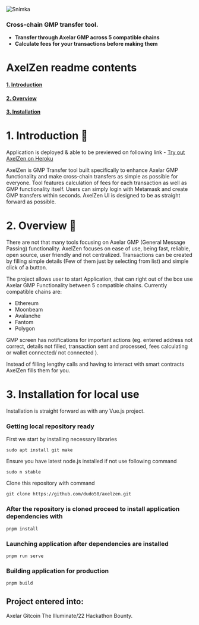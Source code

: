 ![Snímka](https://user-images.githubusercontent.com/55763425/206808750-d0846ca5-abb4-4400-9b60-bc72ea1e6240.PNG)


### Cross-chain GMP transfer tool.
- **Transfer through Axelar GMP across 5 compatible chains**
- **Calculate fees for your transactions before making them**

# AxelZen readme contents
#### [1. Introduction](#1-introduction)<br />
#### [2. Overview](#2-overview)<br />
#### [3. Installation](#3-installation-for-local-use)<br />


# 1. Introduction 🌿
Application is deployed & able to be previewed on following link - [Try out AxelZen on Heroku]()

AxelZen is GMP Transfer tool built specifically to enhance Axelar GMP functionality and make cross-chain transfers as simple as possible for everyone. Tool features calculation of fees for each transaction as well as GMP functionality itself. Users can simply login with Metamask and create GMP transfers within seconds. AxelZen UI is designed to be as straight forward as possible.

# 2. Overview 🔎

There are not that many tools focusing on Axelar GMP (General Message Passing) functionality. AxelZen focuses on ease of use, being fast, reliable, open source, user friendly and not centralized. Transactions can be created by filling simple details (Few of them just by selecting from list) and simple click of a button.

The project allows user to start Application, that can right out of the box use Axelar GMP Functionality between 5 compatible chains. 
Currently compatible chains are:
- Ethereum
- Moonbeam
- Avalanche
- Fantom
- Polygon

GMP screen has notifications for important actions (eg. entered address not correct, details not filled, transaction sent and processed, fees calculating or wallet connected/ not connected ).

Instead of filling lengthy calls and having to interact with smart contracts AxelZen fills them for you.

# 3. Installation for local use 

Installation is straight forward as with any Vue.js project.

### Getting local repository ready 
First we start by installing necessary libraries
```
sudo apt install git make
```
Ensure you have latest node.js installed if not use following command
```
sudo n stable
```
Clone this repository with command
```
git clone https://github.com/dudo50/axelzen.git
```

### After the repository is cloned proceed to install application dependencies with
```
pnpm install
```

### Launching application after dependencies are installed
```
pnpm run serve
```
### Building application for production
```
pnpm build
```

## Project entered into:
Axelar Gitcoin The Illuminate/22 Hackathon Bounty.
